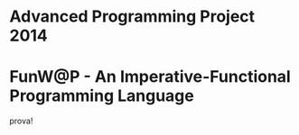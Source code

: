 Advanced Programming Project 2014
======================================================
FunW@P - An Imperative-Functional Programming Language
======================================================


prova!
